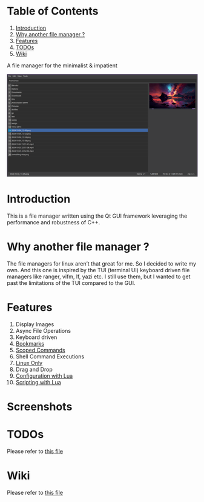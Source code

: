 
# Table of Contents

1.  [Introduction](#orgad64bb1)
2.  [Why another file manager ?](#org326bc2f)
3.  [Features](#org667977f)
4.  [TODOs](#org2eefded)
5.  [Wiki](#orgb2dd5a8)

A file manager for the minimalist & impatient

![img](./screenshot/1.png)


<a id="orgad64bb1"></a>

# Introduction

This is a file manager written using the Qt GUI framework leveraging the performance and robustness of C++.

<a id="org326bc2f"></a>

# Why another file manager ?

The file managers for linux aren’t that great for me. So I decided to write my own. And this one is inspired by the TUI (terminal UI) keyboard driven file managers like ranger, vifm, lf, yazi etc. I still use them, but I wanted to get past the limitations of the TUI compared to the GUI.


<a id="org667977f"></a>

# Features

1.  Display Images
2.  Async File Operations
3.  Keyboard driven
4.  [Bookmarks](./wiki.org#bookmarks)
5.  [Scoped Commands](./wiki.org#types-of-command)
6.  Shell Command Executions
7.  [Linux Only](./wiki.org#linux-only)
8.  Drag and Drop
9.  [Configuration with Lua](./wiki.org#lua-configuration)
10. [Scripting with Lua](./wiki.org#scripting-with-lua)


<a id="org2eefded"></a>


# Screenshots
# TODOs

Please refer to [this file](./TODO.md)


<a id="orgb2dd5a8"></a>

# Wiki

Please refer to [this file](./wiki.md)
